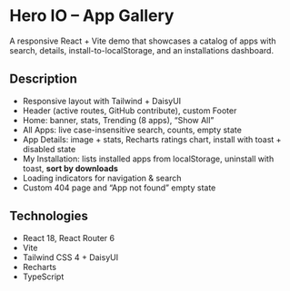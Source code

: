 # Hero IO – App Gallery

A responsive React + Vite demo that showcases a catalog of apps with search, details, install-to-localStorage, and an installations dashboard.

## Description

- Responsive layout with Tailwind + DaisyUI
- Header (active routes, GitHub contribute), custom Footer
- Home: banner, stats, Trending (8 apps), “Show All”
- All Apps: live case-insensitive search, counts, empty state
- App Details: image + stats, Recharts ratings chart, install with toast + disabled state
- My Installation: lists installed apps from localStorage, uninstall with toast, **sort by downloads**
- Loading indicators for navigation & search
- Custom 404 page and “App not found” empty state

## Technologies

- React 18, React Router 6
- Vite
- Tailwind CSS 4 + DaisyUI
- Recharts
- TypeScript
